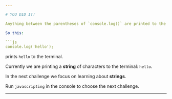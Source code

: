 ```yaml
---

# YOU DID IT!

Anything between the parentheses of `console.log()` are printed to the terminal.

So this: 

```js
console.log('hello');
```

prints `hello` to the terminal.

Currently we are printing a **string** of characters to the terminal: `hello`.

In the next challenge we focus on learning about **strings**.

Run `javascripting` in the console to choose the next challenge.

---
```

